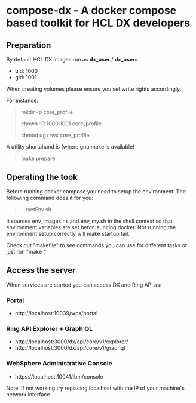 # compose-dx - A docker compose based toolkit for HCL DX developers

## Preparation

By default HCL DX images run as **dx_user** / **dx_users** .

* uid: 1000
* gid: 1001

When creating volumes please ensure you set write rights accordingly.

For instance:

> mkdir -p core_profile
> 
> chown -R 1000:1001 core_profile
> 
> chmod ug+rwx core_profile

A utility shortahand is (where gnu make is available)

> make prepare

## Operating the took

Before running docker compose you need to setup the environment. The following command does it for you:

> . ./setEnv.sh

It sources env_images.hs and env_my.sh in the shell context so that environment variables are set befor launcing docker.
Not running the environment setup correctly will make startup fail.

Check out "makefile" to see commands you can use for different tasks or just run "make <target>"

## Access the server

When services are started you can access DX and Ring API as:

### Portal
* http://localhost:10039/wps/portal

### Ring API Explorer + Graph QL
* http://localhost:3000/dx/api/core/v1/explorer/
* http://localhost:3000/dx/api/core/v1/graphql

### WebSphere Administrative Console
* https://localhost:10041/ibm/console

Note: If not working try replacing localhost with the IP of your machine's network interface
